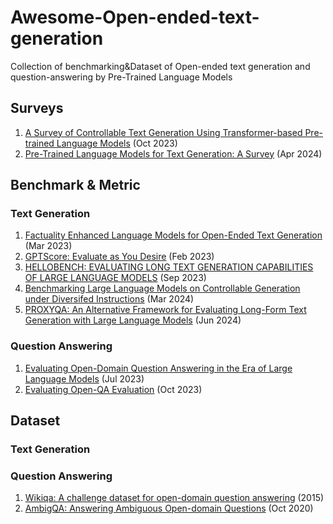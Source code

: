 # Awesome-Open-ended-text-generation
Collection of benchmarking&amp;Dataset of Open-ended text generation and question-answering by Pre-Trained Language Models

## Surveys
1. [A Survey of Controllable Text Generation Using Transformer-based Pre-trained Language Models](https://dl.acm.org/doi/full/10.1145/3617680?casa_token=tobg7beBnrEAAAAA%3AIVrKLwHo9S8ncwhkDWC8DFpN1k6cvpV2DZJ8-7pC9AmnP-GkGeaO9bMecggu90_RyOdXU3XPt7yo) (Oct 2023)
2. [Pre-Trained Language Models for Text Generation: A Survey](https://dl.acm.org/doi/full/10.1145/3649449?casa_token=1e6TJgcXsogAAAAA%3AyK-PMOrQrzoesDfZzkOo7gqTZYy67WQ_o3ZXa1w4k47Ybb__p5F4mOoTyeYjEbV-WOgtTagrEgpW) (Apr 2024)

## Benchmark & Metric
### Text Generation
1. [Factuality Enhanced Language Models for Open-Ended Text Generation](https://arxiv.org/pdf/2206.04624) (Mar 2023)
2. [GPTScore: Evaluate as You Desire](https://arxiv.org/pdf/2302.04166)  (Feb 2023)
3. [HELLOBENCH: EVALUATING LONG TEXT GENERATION CAPABILITIES OF LARGE LANGUAGE MODELS](https://arxiv.org/pdf/2409.16191) (Sep 2023)
4. [Benchmarking Large Language Models on Controllable Generation under Diversifed Instructions](https://ojs.aaai.org/index.php/AAAI/article/view/29734) (Mar 2024)
6. [PROXYQA: An Alternative Framework for Evaluating Long-Form Text Generation with Large Language Models](https://arxiv.org/pdf/2401.15042) (Jun 2024)
   
### Question Answering
1. [Evaluating Open-Domain Question Answering in the Era of Large Language Models](https://arxiv.org/pdf/2305.06984) (Jul 2023)
2. [Evaluating Open-QA Evaluation](https://arxiv.org/abs/2305.12421) (Oct 2023)

## Dataset

### Text Generation

### Question Answering
1. [Wikiqa: A challenge dataset for open-domain question answerin](https://aclanthology.org/D15-1237.pdf)g (2015)
2. [AmbigQA: Answering Ambiguous Open-domain Questions](https://arxiv.org/abs/2004.10645) (Oct 2020)
